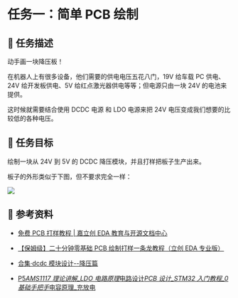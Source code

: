 # 任务一：简单 PCB 绘制

## 📃 任务描述

动手画一块降压板！

在机器人上有很多设备，他们需要的供电电压五花八门，19V 给车载 PC 供电、24V 给开发板供电、5V 给红点激光器供电等等；但电源只由一块 24V 的电池来提供。

这时候就需要结合使用 DCDC 电源 和 LDO 电源来把 24V 电压变成我们想要的比较低的各种电压。

## 🎯 任务目标

绘制一块从 24V 到 5V 的 DCDC 降压模块，并且打样把板子生产出来。

板子的外形类似于下图，但不要求完全一样：

![](./assets/1.png)

## 🔗 参考资料

- [免费 PCB 打样教程 | 嘉立创 EDA 教育与开源文档中心](https://wiki.lceda.cn/zh-hans/design-production/free-pcb.html)

- [【保姆级】二十分钟零基础 PCB 绘制打样一条龙教程（立创 EDA 专业版）](https://www.bilibili.com/video/BV1J24y1Z7cY/?share_source=copy_web&vd_source=705edeb1573287133e920650d6885caf)

- [合集·dcdc 模块设计--降压篇](https://space.bilibili.com/43584648/channel/collectiondetail?sid=106540)

- [P5*AMS1117 理论讲解\_LDO 电路原理*电路设计*PCB 设计\_STM32 入门教程\_0 基础手把手*电容原理\_充放电](https://www.bilibili.com/video/BV1ru4y1U7P6)
